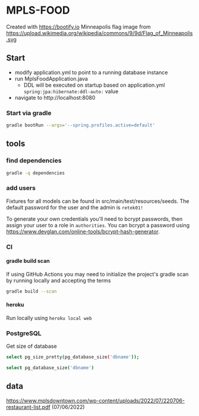 # MPLS-FOOD

Created with https://bootify.io
Minneapolis flag image from https://upload.wikimedia.org/wikipedia/commons/9/9d/Flag_of_Minneapolis.svg

## Start
* modify application.yml to point to a running database instance
* run MplsFoodApplication.java
    * DDL will be executed on startup based on application.yml `spring:jpa:hibernate:ddl-auto:` value
* navigate to http://localhost:8080

### Start via gradle
```bash
gradle bootRun --args='--spring.profiles.active=default'
```

## tools
### find dependencies
```bash
gradle -q dependencies
```
### add users
Fixtures for all models can be found in src/main/test/resources/seeds. The default password for the user and the admin is `retek01!`

To generate your own credentials you'll need to bcrypt passwords, then assign your user to a role in `authorities`. You can bcrypt a password using https://www.devglan.com/online-tools/bcrypt-hash-generator.

### CI
#### gradle build scan
If using GitHub Actions you may need to initialize the project's gradle scan by running locally and accepting the terms
```bash
gradle build --scan
```

#### heroku
Run locally using `heroku local web`

### PostgreSQL
Get size of database
```bash
select pg_size_pretty(pg_database_size('dbname'));

select pg_database_size('dbname')
```

## data
https://www.mplsdowntown.com/wp-content/uploads/2022/07/220706-restaurant-list.pdf (07/06/2022)
